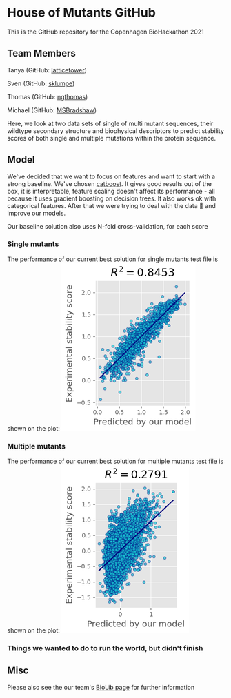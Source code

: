 # House of Mutants GitHub
This is the GitHub repository for the Copenhagen BioHackathon 2021

## Team Members
Tanya (GitHub: [latticetower](https://github.com/latticetower))

Sven (GitHub: [sklumpe](https://github.com/sklumpe))

Thomas (GitHub: [ngthomas](https://github.com/ngthomas))

Michael (GitHub: [MSBradshaw](https://github.com/MSBradshaw))

Here, we look at two data sets of single of multi mutant sequences,
their wildtype secondary structure and biophysical descriptors to
predict stability scores of both single and multiple mutations within
the protein sequence.

## Model
We've decided that we want to focus on features and want to start with a strong baseline. We've chosen [catboost](https://catboost.ai). It gives good results out of the box, it is interpretable, feature scaling doesn't affect its performance - all because it uses gradient boosting on decision trees. It also works ok with categorical features. After that we were trying to deal with the data :slightly_smiling_face: and improve our models.

Our baseline solution also uses N-fold cross-validation, for each score 

### Single mutants
The performance of our current best solution for single mutants test file is shown on the plot:
![Plot with our best model performance on the test set (single mutants)](images/single-mutants-best-solution.png)

### Multiple mutants
The performance of our current best solution for multiple mutants test file is shown on the plot:
![Plot with our best model performance on the test set (multiple mutants)](images/multiple-mutants-best-solution.png)

### Things we wanted to do to run the world, but didn't finish


## Misc
Please also see the our team's [BioLib page](https://biolib.com/house-of-mutants-mt24/house-of-mutants/) for further information
